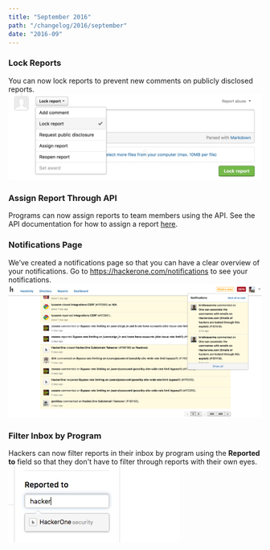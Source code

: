 ```yaml
---
title: "September 2016"
path: "/changelog/2016/september"
date: "2016-09"
---
```


### Lock Reports
You can now lock reports to prevent new comments on publicly disclosed reports.
![sep_2016_lock_report](./images/sep_2016_lock_report.png)

### Assign Report Through API
Programs can now assign reports to team members using the API. See the API documentation for how to assign a report [here](https://api.hackerone.com/docs/v1#/reports/assignee).

### Notifications Page
We’ve created a notifications page so that you can have a clear overview of your notifications. Go to https://hackerone.com/notifications to see your notifications.
![sep_2016_notifications_page](./images/sep_2016_notifications_page.png)

### Filter Inbox by Program
Hackers can now filter reports in their inbox by program using the <b>Reported to</b> field so that they don't have to filter through reports with their own eyes.
![sep_2016_filter_inbox](./images/sep_2016_filter_inbox.jpg)
